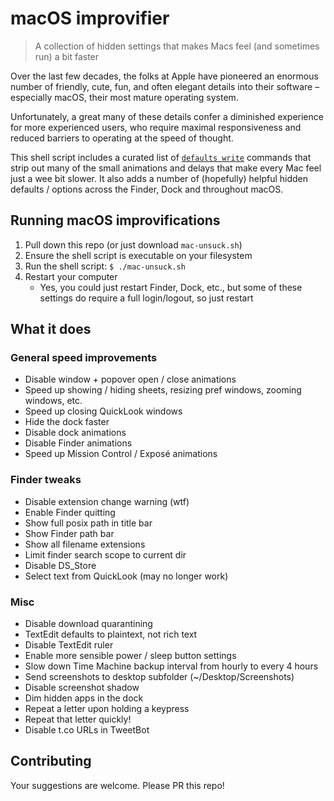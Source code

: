 # macOS improvifier

> A collection of hidden settings that makes Macs feel (and sometimes run) a bit faster

Over the last few decades, the folks at Apple have pioneered an enormous number of friendly, cute, fun, and often elegant details into their software – especially macOS, their most mature operating system.

Unfortunately, a great many of these details confer a diminished experience for more experienced users, who require maximal responsiveness and reduced barriers to operating at the speed of thought.

This shell script includes a curated list of [`defaults write`](https://ss64.com/osx/defaults.html) commands that strip out many of the small animations and delays that make every Mac feel just a wee bit slower. It also adds a number of (hopefully) helpful hidden defaults / options across the Finder, Dock and throughout macOS.


## Running macOS improvifications

1. Pull down this repo (or just download `mac-unsuck.sh`)
2. Ensure the shell script is executable on your filesystem
3. Run the shell script: `$ ./mac-unsuck.sh`
4. Restart your computer
   - Yes, you could just restart Finder, Dock, etc., but some of these settings do require a full login/logout, so just restart


## What it does

### General speed improvements
- Disable window + popover open / close animations
- Speed up showing / hiding sheets, resizing pref windows, zooming windows, etc.
- Speed up closing QuickLook windows
- Hide the dock faster
- Disable dock animations
- Disable Finder animations
- Speed up Mission Control / Exposé animations

### Finder tweaks
- Disable extension change warning (wtf)
- Enable Finder quitting
- Show full posix path in title bar
- Show Finder path bar
- Show all filename extensions
- Limit finder search scope to current dir
- Disable DS_Store
- Select text from QuickLook (may no longer work)

### Misc
- Disable download quarantining
- TextEdit defaults to plaintext, not rich text
- Disable TextEdit ruler
- Enable more sensible power / sleep button settings
- Slow down Time Machine backup interval from hourly to every 4 hours
- Send screenshots to desktop subfolder (~/Desktop/Screenshots)
- Disable screenshot shadow
- Dim hidden apps in the dock
- Repeat a letter upon holding a keypress
- Repeat that letter quickly!
- Disable t.co URLs in TweetBot


## Contributing

Your suggestions are welcome. Please PR this repo!
